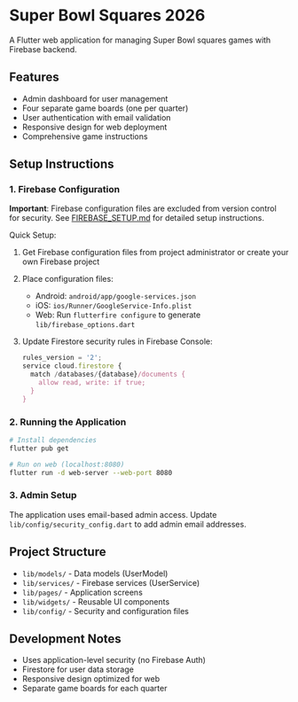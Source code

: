 # Super Bowl Squares 2026

A Flutter web application for managing Super Bowl squares games with Firebase backend.

## Features

- Admin dashboard for user management
- Four separate game boards (one per quarter)
- User authentication with email validation
- Responsive design for web deployment
- Comprehensive game instructions

## Setup Instructions

### 1. Firebase Configuration

**Important**: Firebase configuration files are excluded from version control for security. See [FIREBASE_SETUP.md](FIREBASE_SETUP.md) for detailed setup instructions.

Quick Setup:
1. Get Firebase configuration files from project administrator or create your own Firebase project
2. Place configuration files:
   - Android: `android/app/google-services.json`
   - iOS: `ios/Runner/GoogleService-Info.plist`
   - Web: Run `flutterfire configure` to generate `lib/firebase_options.dart`

3. Update Firestore security rules in Firebase Console:
   ```javascript
   rules_version = '2';
   service cloud.firestore {
     match /databases/{database}/documents {
       allow read, write: if true;
     }
   }
   ```

### 2. Running the Application

```bash
# Install dependencies
flutter pub get

# Run on web (localhost:8080)
flutter run -d web-server --web-port 8080
```

### 3. Admin Setup

The application uses email-based admin access. Update `lib/config/security_config.dart` to add admin email addresses.

## Project Structure

- `lib/models/` - Data models (UserModel)
- `lib/services/` - Firebase services (UserService) 
- `lib/pages/` - Application screens
- `lib/widgets/` - Reusable UI components
- `lib/config/` - Security and configuration files

## Development Notes

- Uses application-level security (no Firebase Auth)
- Firestore for user data storage
- Responsive design optimized for web
- Separate game boards for each quarter
